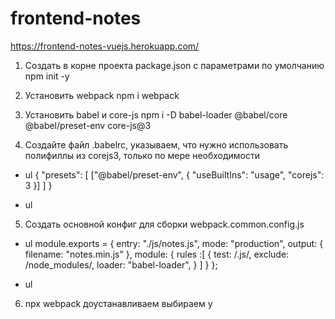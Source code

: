 # frontend-notes
https://frontend-notes-vuejs.herokuapp.com/

1) Создать в корне проекта package.json с параметрами по умолчанию
npm init -y

2) Установить webpack 
npm i webpack

3) Установить babel и core-js
npm i -D babel-loader @babel/core @babel/preset-env core-js@3

4) Создайте файл .babelrc, указываем, что нужно использовать полифиллы из corejs3, только по мере необходимости
+ ul
{
  "presets": [
    ["@babel/preset-env", {
      "useBuiltIns": "usage",
      "corejs": 3
    }]
  ]
}
* ul
5) Создать основной конфиг для сборки  webpack.common.config.js
+ ul
module.exports = {
    entry: "./js/notes.js",
    mode: "production",
    output: {
        filename: "notes.min.js"
    },
    module: {
        rules :[
            {
                test: /\.js/,
                exclude: /node_modules/,
                loader: "babel-loader",
            }
        ]
    }
};
* ul
6) npx webpack  доустанавливаем выбираем y
